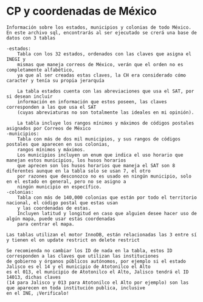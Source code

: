 # CP y coordenadas de México

    Información sobre los estados, municipios y colonias de todo México.
    En este archivo sql, encontrarás al ser ejecutado se crerá una base de datos con 3 tablas

    -estados:
        Tabla con los 32 estados, ordenados con las claves que asigna el INEGI y 
        mismas que maneja correos de México, verán que el orden no es completamente alfabético, 
        ya que al ser creadas estas claves, la CH era considerado cómo caracter y tenía su propia jerarquía
        
        La tabla estados cuenta con las abreviaciones que usa el SAT, por si desean incluir 
        información en información que estos poseen, las claves corresponden a las que usa el SAT
        (cuyas abreviaturas no son totalmente las ideales en mi opinión).
        
        La tabla incluye los rangos mínimos y máximos de códigos postales asignados por Correos de México
    -municipios:
        Tabla con más de dos mil municipios, y sus rangos de códigos postales que aparecen en sus colonias,
        rangos mínimos y máximos.
        Los municipios incluyen un enum que indica el uso horario que manejan estos municipios, los husos horarios
        que aprecen son los husos horarios que maneja el SAT son 8 diferentes aunque en la tabla solo se usan 7, el otro
        por razones que desconozco no es usado en ningún municipio, solo en el estado en general, pero no se asigno a 
        ningún municipio en específico.
    -colonias:
        Tabla con más de 140,000 colonias que están por todo el territorio nacional, el código postal que estas usan
        y las coordenadas de estas.
        Incluyen latitud y longitud en caso que alguien desee hacer uso de algún mapa, puede usar estas coordenadas
        para centrar el mapa.
        
    Las tablas utilizan el motor InnoDB, están relacionadas las 3 entre sí y tienen el on update restrict on delete restrict

    Se recomienda no cambiar los ID de nada en la tabla, estos ID corresponden a las claves que utilizan las instituciones
    de gobierno y órganos públicos autónomos, por ejemplo si el estado Jalisco es el 14 y el municipio de Atotonilco el Alto
    es el 013, el municipio de Atotonilco el Alto, Jalisco tendrá el ID 14013, dichas claves 
    (14 para Jalisco y 013 para Atotonilco el Alto por ejemplo) son las que aparecen en toda institución publica, inclusive
    en el INE, ¡Verificalo!
